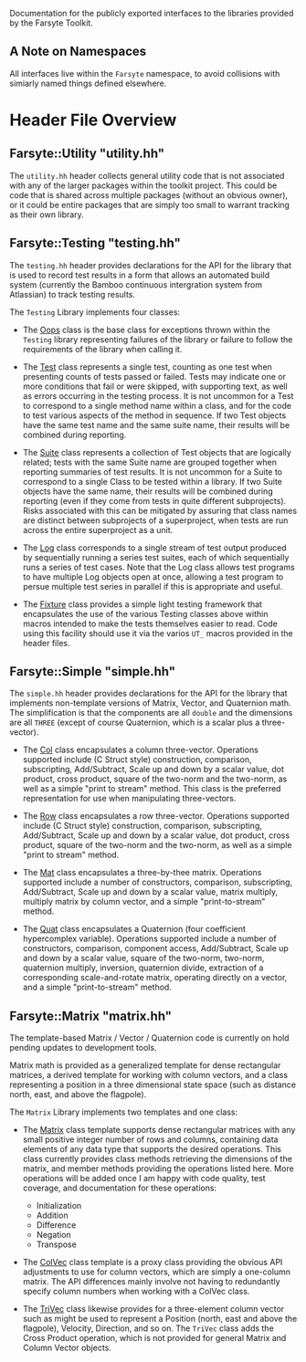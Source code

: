 Documentation for the publicly exported interfaces
to the libraries provided by the Farsyte Toolkit.

A Note on Namespaces
--------------------

All interfaces live within the `Farsyte` namespace, to avoid
collisions with simiarly named things defined elsewhere.

Header File Overview
====================

Farsyte::Utility "utility.hh"
----------------

The `utility.hh` header collects general utility code that
is not associated with any of the larger packages within
the toolkit project. This could be code that is shared
across multiple packages (without an obvious owner), or it
could be entire packages that are simply too small to
warrant tracking as their own library.

Farsyte::Testing "testing.hh"
----------------

The `testing.hh` header provides declarations for the API
for the library that is used to record test results in a
form that allows an automated build system (currently the
Bamboo continuous intergration system from Atlassian) to
track testing results.

The `Testing` Library implements four classes:

  * The [Oops](classFarsyte_1_1Testing_1_1Oops.html) class
	is the base class for exceptions thrown within
	the `Testing` library representing failures of
	the library or failure to follow the requirements
	of the library when calling it.

  * The [Test](classFarsyte_1_1Testing_1_1Test.html) class
	represents a single test, counting as one test when presenting
	counts of tests passed or failed. Tests may indicate one or more
	conditions that fail or were skipped, with supporting text, as
	well as errors occurring in the testing process.
	It is not uncommon for a Test to correspond to a single method
    name within a class, and for the code to test various aspects of
    the method in sequence.
	If two Test objects have the same test name and the same suite
    name, their results will be combined during reporting.

  * The [Suite](classFarsyte_1_1Testing_1_1Suite.html) class
	represents a collection of Test objects that are logically
	related; tests with the same Suite name are grouped together when
	reporting summaries of test results.
    It is not uncommon for a Suite to correspond to a single Class to
    be tested within a library.
	If two Suite objects have the same name, their results will be
    combined during reporting (even if they come from tests in quite
    different subprojects). Risks associated with this can be
    mitigated by assuring that class names are distinct between
    subprojects of a superproject, when tests are run across the
    entire superproject as a unit.

  * The [Log](classFarsyte_1_1Testing_1_1Log.html) class
	corresponds to a single stream of test output produced by
	sequentially running a series test suites, each of which
	sequentially runs a series of test cases. Note that the Log class
	allows test programs to have multiple Log objects open at once,
	allowing a test program to persue multiple test series in parallel
	if this is appropriate and useful.

  * The [Fixture](classFarsyte_1_1Testing_1_1Fixture.html) class
	provides a simple light testing framework that encapsulates
	the use of the various Testing classes above within macros
	intended to make the tests themselves easier to read. Code
	using this facility should use it via the varios `UT_` macros
	provided in the header files.

Farsyte::Simple "simple.hh"
---------------

The `simple.hh` header provides declarations for the API
for the library that implements non-template versions of
Matrix, Vector, and Quaternion math. The simplification
is that the components are all `double` and the dimensions
are all `THREE` (except of course Quaternion, which is
a scalar plus a three-vector).

  * The [Col](classFarsyte_1_1Simple_1_1Col.html) class
	encapsulates a column three-vector. Operations
	supported include (C Struct style) construction,
	comparison, subscripting, Add/Subtract, Scale
	up and down by a scalar value, dot product, cross
	product, square of the two-norm and the two-norm,
	as well as a simple "print to stream" method.
	This class is the preferred representation for
	use when manipulating three-vectors.

  * The [Row](classFarsyte_1_1Simple_1_1Row.html) class
	encapsulates a row three-vector. Operations
	supported include (C Struct style) construction,
	comparison, subscripting, Add/Subtract, Scale
	up and down by a scalar value, dot product, cross
	product, square of the two-norm and the two-norm,
	as well as a simple "print to stream" method.

  * The [Mat](classFarsyte_1_1Simple_1_1Mat.html) class
	encapsulates a three-by-thee matrix. Operations
	supported include a number of constructors,
	comparison, subscripting, Add/Subtract, Scale
	up and down by a scalar value, matrix multiply,
	multiply matrix by column vector, and a simple
    "print-to-stream" method.

  * The [Quat](classFarsyte_1_1Simple_1_1Quat.html) class
	encapsulates a Quaternion (four coefficient
	hypercomplex variable). Operations
	supported include a number of constructors,
	comparison, component access, Add/Subtract, Scale
	up and down by a scalar value, square of the
	two-norm, two-norm, quaternion multiply,
	inversion, quaternion divide, extraction of a
	corresponding scale-and-rotate matrix, operating
	directly on a vector, and a simple
    "print-to-stream" method.
	
Farsyte::Matrix "matrix.hh"
---------------

The template-based Matrix / Vector / Quaternion code is
currently on hold pending updates to development tools.

Matrix math is provided as a generalized template for dense
rectangular matrices, a derived template for working with column
vectors, and a class representing a position in a three dimensional
state space (such as distance north, east, and above the flagpole).

The `Matrix` Library implements two templates and one class:

  * The [Matrix](classFarsyte_1_1Matrix_1_1Matrix.html) class
	template supports dense rectangular matrices with any small
	positive integer number of rows and columns, containing data
	elements of any data type that supports the desired operations.
	This class currently provides class methods retrieving the
	dimensions of the matrix, and member methods providing the
	operations listed here.  More operations will be added once I am
	happy with code quality, test coverage, and documentation for
	these operations:
    * Initialization
    * Addition
    * Difference
    * Negation
    * Transpose

  * The [ColVec](classFarsyte_1_1Matrix_1_1Colvec.html) class template
 	is a proxy class providing the obvious API adjustments to use
	for column vectors, which are simply a one-column matrix.
	The API differences mainly involve not having to redundantly
 	specify column numbers when working with a ColVec class.

  * The [TriVec](classFarsyte_1_1Matrix_1_1TriVec.html) class
	likewise provides for a three-element column vector such as might
	be used to represent a Position (north, east and above the
	flagpole), Velocity, Direction, and so on.
	The `TriVec` class adds the Cross Product operation, which is
    not provided for general Matrix and Column Vector objects.

